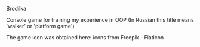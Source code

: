 Brodilka

Console game for training my experience in OOP (In Russian this title means 'walker' or 'platform game')

The game icon was obtained here: icons from Freepik - Flaticon
